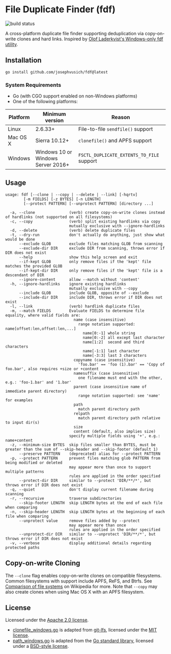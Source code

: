 # File Duplicate Finder (fdf)

![build status](https://github.com/josephvusich/fdf/actions/workflows/go.yml/badge.svg?branch=master)

A cross-platform duplicate file finder supporting deduplication via copy-on-write clones and hard links. Inspired by [Olof Laderkvist's Windows-only fdf utility](http://www.ltr-data.se/opencode.html/).

## Installation

`go install github.com/josephvusich/fdf@latest`

### System Requirements

* Go (with CGO support enabled on non-Windows platforms)
* One of the following platforms:

| Platform | Minimum version | Reason |
|---|---|---|
| Linux | 2.6.33+ | File-to-file `sendfile()` support |
| Mac OS X | Sierra 10.12+ | `clonefile()` and APFS support |
| Windows | Windows 10 or Windows Server 2016+ | `FSCTL_DUPLICATE_EXTENTS_TO_FILE` support |

## Usage
```
usage: fdf [--clone | --copy | --delete | --link] [-hqrtv]
        [-m FIELDS] [-z BYTES] [-n LENGTH]
        [--protect PATTERN] [--unprotect PATTERN] [directory ...]

  -a, --clone               (verb) create copy-on-write clones instead of hardlinks (not supported on all filesystems)
  -c, --copy                (verb) split existing hardlinks via copy
                            mutually exclusive with --ignore-hardlinks
  -d, --delete              (verb) delete duplicate files
  -t, --dry-run             don't actually do anything, just show what would be done
      --exclude GLOB        exclude files matching GLOB from scanning
      --exclude-dir DIR     exclude DIR from scanning, throws error if DIR does not exist
      --help                show this help screen and exit
      --if-kept GLOB        only remove files if the 'kept' file matches the provided GLOB
      --if-kept-dir DIR     only remove files if the 'kept' file is a descendant of DIR
      --ignore-content      allow --match without 'content'
  -h, --ignore-hardlinks    ignore existing hardlinks
                            mutually exclusive with --copy
      --include GLOB        include GLOB, opposite of --exclude
      --include-dir DIR     include DIR, throws error if DIR does not exist
  -l, --link                (verb) hardlink duplicate files
  -m, --match FIELDS        Evaluate FIELDS to determine file equality, where valid fields are:
                              name (case insensitive)
                                range notation supported: name[offset:len,offset:len,...]
                                  name[0:-1] whole string
                                  name[0:-2] all except last character
                                  name[1:2]  second and third characters
                                  name[-1:1] last character
                                  name[-3:3] last 3 characters
                              copyname (case insensitive)
                                'foo.bar' == 'foo (1).bar' == 'Copy of foo.bar', also requires +size or +content
                              namesuffix (case insensitive)
                                one filename must end with the other, e.g.: 'foo-1.bar' and '1.bar'
                              parent (case insensitive name of immediate parent directory)
                                range notation supported: see 'name' for examples
                              path
                                match parent directory path
                              relpath
                                match parent directory path relative to input dir(s)
                              size
                              content (default, also implies size)
                            specify multiple fields using '+', e.g.: name+content
  -z, --minimum-size BYTES  skip files smaller than BYTES, must be greater than the sum of --skip-header and --skip-footer (default 1)
      --preserve PATTERN    (deprecated) alias for --protect PATTERN
  -p, --protect PATTERN     prevent files matching glob PATTERN from being modified or deleted
                            may appear more than once to support multiple patterns
                            rules are applied in the order specified
      --protect-dir DIR     similar to --protect 'DIR/**/*', but throws error if DIR does not exist
  -q, --quiet               don't display current filename during scanning
  -r, --recursive           traverse subdirectories
      --skip-footer LENGTH  skip LENGTH bytes at the end of each file when comparing
  -n, --skip-header LENGTH  skip LENGTH bytes at the beginning of each file when comparing
      --unprotect value     remove files added by --protect
                            may appear more than once
                            rules are applied in the order specified
      --unprotect-dir DIR   similar to --unprotect 'DIR/**/*', but throws error if DIR does not exist
  -v, --verbose             display additional details regarding protected paths
```

## Copy-on-write Cloning

The `--clone` flag enables copy-on-write clones on compatible filesystems. Common filesystems with support include APFS, ReFS, and Btrfs. See [Comparison of file systems](https://en.wikipedia.org/wiki/Comparison_of_file_systems) on Wikipedia for more. Note that `--copy` may also create clones when using Mac OS X with an APFS filesystem.

## License

Licensed under the [Apache 2.0 license](LICENSE).

* [clonefile_windows.go](clonefile_windows.go) is adapted from [git-lfs](https://github.com/git-lfs/git-lfs/blob/285eebdddf3a47e83d3cc457397b2bcc798cf935/tools/util_windows.go), licensed under the [MIT license](LICENSE-git-lfs.md).
* [path_windows.go](path_windows.go) is adapted from the [Go standard library](https://github.com/golang/go/blob/b86e76681366447798c94abb959bb60875bcc856/src/os/path_windows.go), licensed under a [BSD-style license](LICENSE-golang).
